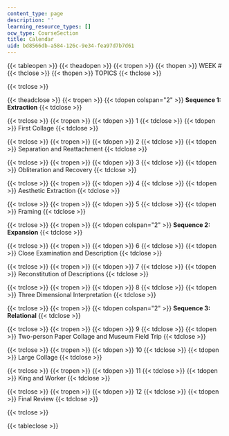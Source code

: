```yaml
---
content_type: page
description: ''
learning_resource_types: []
ocw_type: CourseSection
title: Calendar
uid: bd8566db-a584-126c-9e34-fea97d7b7d61
---
```


{{< tableopen >}}
{{< theadopen >}}
{{< tropen >}}
{{< thopen >}}
WEEK #
{{< thclose >}}
{{< thopen >}}
TOPICS
{{< thclose >}}

{{< trclose >}}

{{< theadclose >}}
{{< tropen >}}
{{< tdopen colspan="2" >}}
**Sequence 1: Extraction**
{{< tdclose >}}

{{< trclose >}}
{{< tropen >}}
{{< tdopen >}}
1
{{< tdclose >}}
{{< tdopen >}}
First Collage
{{< tdclose >}}

{{< trclose >}}
{{< tropen >}}
{{< tdopen >}}
2
{{< tdclose >}}
{{< tdopen >}}
Separation and Reattachment
{{< tdclose >}}

{{< trclose >}}
{{< tropen >}}
{{< tdopen >}}
3
{{< tdclose >}}
{{< tdopen >}}
Obliteration and Recovery
{{< tdclose >}}

{{< trclose >}}
{{< tropen >}}
{{< tdopen >}}
4
{{< tdclose >}}
{{< tdopen >}}
Aesthetic Extraction
{{< tdclose >}}

{{< trclose >}}
{{< tropen >}}
{{< tdopen >}}
5
{{< tdclose >}}
{{< tdopen >}}
Framing
{{< tdclose >}}

{{< trclose >}}
{{< tropen >}}
{{< tdopen colspan="2" >}}
**Sequence 2: Expansion**
{{< tdclose >}}

{{< trclose >}}
{{< tropen >}}
{{< tdopen >}}
6
{{< tdclose >}}
{{< tdopen >}}
Close Examination and Description
{{< tdclose >}}

{{< trclose >}}
{{< tropen >}}
{{< tdopen >}}
7
{{< tdclose >}}
{{< tdopen >}}
Reconstitution of Descriptions
{{< tdclose >}}

{{< trclose >}}
{{< tropen >}}
{{< tdopen >}}
8
{{< tdclose >}}
{{< tdopen >}}
Three Dimensional Interpretation
{{< tdclose >}}

{{< trclose >}}
{{< tropen >}}
{{< tdopen colspan="2" >}}
**Sequence 3: Relational**
{{< tdclose >}}

{{< trclose >}}
{{< tropen >}}
{{< tdopen >}}
9
{{< tdclose >}}
{{< tdopen >}}
Two-person Paper Collage and Museum Field Trip
{{< tdclose >}}

{{< trclose >}}
{{< tropen >}}
{{< tdopen >}}
10
{{< tdclose >}}
{{< tdopen >}}
Large Collage
{{< tdclose >}}

{{< trclose >}}
{{< tropen >}}
{{< tdopen >}}
11
{{< tdclose >}}
{{< tdopen >}}
King and Worker
{{< tdclose >}}

{{< trclose >}}
{{< tropen >}}
{{< tdopen >}}
12
{{< tdclose >}}
{{< tdopen >}}
Final Review
{{< tdclose >}}

{{< trclose >}}

{{< tableclose >}}